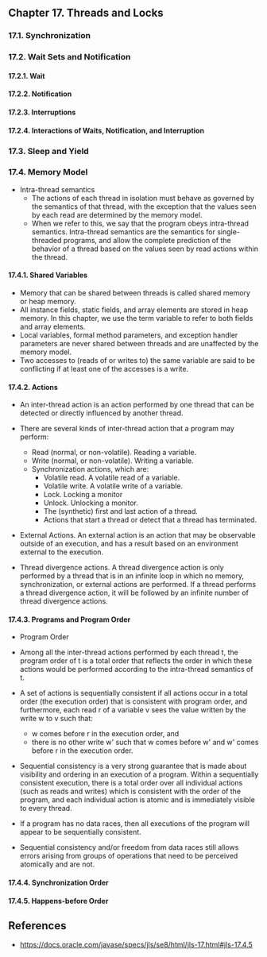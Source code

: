 ## Chapter 17. Threads and Locks

### 17.1. Synchronization

### 17.2. Wait Sets and Notification

#### 17.2.1. Wait

#### 17.2.2. Notification

#### 17.2.3. Interruptions

#### 17.2.4. Interactions of Waits, Notification, and Interruption

### 17.3. Sleep and Yield

### 17.4. Memory Model

* Intra-thread semantics
    * The actions of each thread in isolation must behave as governed by the semantics of that thread, with the
      exception that the values seen by each read are determined by the memory model.
    * When we refer to this, we say that the program obeys intra-thread semantics. Intra-thread semantics are the
      semantics for single-threaded programs, and allow the complete prediction of the behavior of a thread based on the
      values seen by read actions within the thread.

#### 17.4.1. Shared Variables

* Memory that can be shared between threads is called shared memory or heap memory.
* All instance fields, static fields, and array elements are stored in heap memory. In this chapter, we use the term
  variable to refer to both fields and array elements.
* Local variables, formal method parameters, and exception handler parameters are never shared between threads and are
  unaffected by the memory model.
* Two accesses to (reads of or writes to) the same variable are said to be conflicting if at least one of the accesses
  is a write.

#### 17.4.2. Actions

* An inter-thread action is an action performed by one thread that can be detected or directly influenced by another
  thread.
* There are several kinds of inter-thread action that a program may perform:
    * Read (normal, or non-volatile). Reading a variable.
    * Write (normal, or non-volatile). Writing a variable.
    * Synchronization actions, which are:
        * Volatile read. A volatile read of a variable.
        * Volatile write. A volatile write of a variable.
        * Lock. Locking a monitor
        * Unlock. Unlocking a monitor.
        * The (synthetic) first and last action of a thread.
        * Actions that start a thread or detect that a thread has terminated.

* External Actions. An external action is an action that may be observable outside of an execution, and has a result
  based on an environment external to the execution.
* Thread divergence actions. A thread divergence action is only performed by a thread that is in an infinite loop in
  which no memory, synchronization, or external actions are performed. If a thread performs a thread divergence action,
  it will be followed by an infinite number of thread divergence actions.

#### 17.4.3. Programs and Program Order

* Program Order
* Among all the inter-thread actions performed by each thread t, the program order of t is a total order that reflects
  the order in which these actions would be performed according to the intra-thread semantics of t.
* A set of actions is sequentially consistent if all actions occur in a total order (the execution order) that is
  consistent with program order, and furthermore, each read r of a variable v sees the value written by the write w to v
  such that:
    * w comes before r in the execution order, and
    * there is no other write w' such that w comes before w' and w' comes before r in the execution order.

* Sequential consistency is a very strong guarantee that is made about visibility and ordering in an execution of a
  program. Within a sequentially consistent execution, there is a total order over all individual actions (such as reads
  and writes) which is consistent with the order of the program, and each individual action is atomic and is immediately
  visible to every thread.
* If a program has no data races, then all executions of the program will appear to be sequentially consistent.
* Sequential consistency and/or freedom from data races still allows errors arising from groups of operations that need
  to be perceived atomically and are not.

#### 17.4.4. Synchronization Order

#### 17.4.5. Happens-before Order

## References

* https://docs.oracle.com/javase/specs/jls/se8/html/jls-17.html#jls-17.4.5